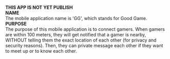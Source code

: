 ****THIS APP IS NOT YET PUBLISH****  
**NAME**  
The mobile application name is 'GG', which stands for Good Game.
**PURPOSE**  
The purpose of this mobile application is to connect gamers. When gamers are within 100 meters, they will get notified that a gamer is nearby, WITHOUT telling them the exact location of each other (for privacy and security reasons). Then, they can private message each other if they want to meet up or to know each other.
